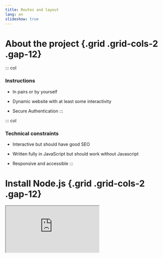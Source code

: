 ```yaml
---
title: Routes and layout
lang: en
slideshow: true
---
```


# About the project {.grid .grid-cols-2 .gap-12}

::: col
### Instructions

- In pairs or by yourself

- Dynamic website with at least some interactivity

- Secure Authentication
:::

::: col
### Technical constraints

- Interactive but should have good SEO

- Written fully in JavaScript but should work without Javascript

- Responsive and accessible
:::

# Install Node.js {.grid .grid-cols-2 .gap-12}

<Iframe src="https://nodejs.org/en" class="w-full h-full border rounded-xl shadow-xl" />

::: col
### Instructions

- Go to <https://nodejs.org/>
- Download Node.js (LTS version)

:::: info
Node.js is a JavaScript interpreter.
It allows your computer to understand and run JavaScript (outside of the browser).
::::
:::

# Install Visual Studio Code and the Svelte extension {.flex .gap-12}

![](/images/svelte-vs-code-extension.png)

::::: col
### Instructions

- Go to <https://code.visualstudio.com/Download>
- Download the binary associated with your operating system
- Install VS Code
- Open VS Code
- Click on the icon with four squares on the left (see image)
- Search *Svelte for VS Code*
- Install the "Svelte for VS Code" extension coming from *svelte.dev*

::: info
Visual Studio Code is a popular open-source Integrade Development Environment (IDE).
We will use it to write JavaScript code.
:::
:::::

# Install SvelteKit {.flex .gap-12}

![Setting up dogder, a Tinder-like application that will allow Lily to find love](/images/sveltekit-install.png){.border .rounded-xl .shadow-lg}

::: column
- Open a terminal (e.g. Powershell or in VS Code)
- Have a look at the screenshot on the left and run the following commands
  (the lines starting with `#` are comments and need not be run)

```bash
# You can change that path
# to wherever you want
cd Documents/BA/Web_Architecture/Project

# Replace my-app by the name of your app
# Options: SvelteKit minimal, no type-checking
# Don't add anything to the project, npm as package manager
npx sv create my-app
```

:::: info
This installs SvelteKit,
a JavaScript framework that allows you to create websites.
It is a more beginner-friendly alternative to the more famous React/Next.js or Angular/Analog.
::::
:::

# Open your project {.w-1--2}

- Open VS Code
- `File` > `Open Folder` and select your app
- `Terminal` > `New Terminal`
- In the terminal that you've just opened, type `npm run dev -- --open`

# Home Page {.columns-2 .gap-8}

::::: column
::: exercise
Edit `src/routes/+page.svelte`,
which is your home page.

Create a `<style>` tag at the bottom of the file
to style your page.
:::

::: info
- The CSS you type here will only apply to that file,
  so you don't need to be too specific.
:::
:::::

::: col
```javascript {.run framework="svelte"}
<h1>Your first home page with SvelteKit</h1>
<p>Welcome</p>

<style>
  h1 {
    color: red;
  }
</style>
```
:::

# Static web page with File-based routing {.w-3--5}

::: info
A web page is associated with a specific file.
To serve `/blog/tinder-for-dogs`,
I need to create `src/routes/blog/tinder-for-dogs/+page.svelte`
:::

$$
\boxed{\mathtt{GET\, /blog/tinder-for-dogs}}\\
\updownarrow \text{associated file} \updownarrow\\
\boxed{
  \underbrace{\mathtt{src/routes}}_1
  \overbrace{\mathbf{\mathtt{/blog/tinder-for-dogs}}}^2
  \underbrace{\mathtt{/+page.svelte}}_3
}
$$

1. Specify that your file will be used to answer server requests.
   It has to be **exactly** `src/routes`.
2. The path of the request
3. Must be exactly `+page.svelte`.
   We specify that it's a standard page,
   so the file will be associated with a GET request.

::: exercise
Create other static pages, which should introduce your project.
Link your pages.
:::

# Layout {.w-1--2}

Web pages tend to share common elements (navigation bar, footer, etc.).
This is called a **layout**.
To create one, edit `src/routes/+layout.svelte`

```javascript {framework="svelte"}
<script>
  let { children } = $props();
</script>

<nav>
  <a href="/">home</a>
  <a href="/about">about</a>
</nav>

{@render children()}
```

::: info
- `{@render children()}` indicates where to put the page contents
- The first three lines are important to define `children`.
  More on what this means later.
:::